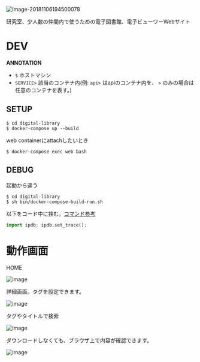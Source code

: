 ![image-20181106194500078](https://ws1.sinaimg.cn/large/006tNbRwgy1fwyj7i0lpwj30xu0cwh2s.jpg)

研究室、少人数の仲間内で使うための電子図書館、電子ビューワーWebサイト



# DEV

**ANNOTATION**

- `$` ホストマシン
- `SERVICE>` 該当のコンテナ内(例: `api>` はapiのコンテナ内を、 `>` のみの場合は任意のコンテナを表す。)



## SETUP

```shell
$ cd digital-library
$ docker-compose up --build
```

web containerにattachしたいとき
```shell
$ docker-compose exec web bash
```



## DEBUG

起動から違う

```shell
$ cd digital-library
$ sh bin/docker-compose-build-run.sh
```

以下をコード中に挟む。[コマンド参考](https://qiita.com/makopo/items/170c939c79dcc5c89e12#ipdb%E3%82%B3%E3%83%9E%E3%83%B3%E3%83%89%E4%B8%80%E8%A6%A7)

```python
import ipdb; ipdb.set_trace();
```



# 動作画面

HOME

![image](https://user-images.githubusercontent.com/17490886/55667968-20360900-589e-11e9-83c0-0f113a174e0e.png)

詳細画面。タグを設定できます。

![image](https://user-images.githubusercontent.com/17490886/55667980-36dc6000-589e-11e9-9064-b6d3a428c149.png)

タグやタイトルで検索

![image](https://user-images.githubusercontent.com/17490886/55667986-4bb8f380-589e-11e9-8fd1-b848a3a06199.png)

ダウンロードしなくても、ブラウザ上で内容が確認できます。

![image](https://user-images.githubusercontent.com/17490886/55667996-5a9fa600-589e-11e9-8206-3f1247e6bae7.png)

